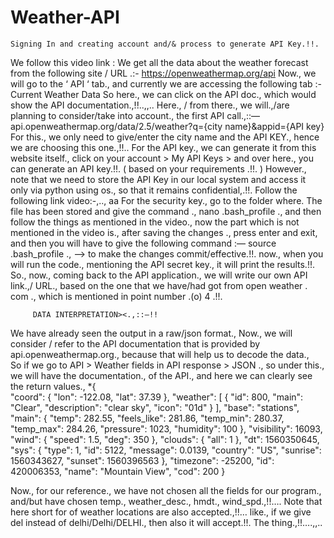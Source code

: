 # Weather-API

	Signing In and creating account and/& process to generate API Key.!!.




We follow this video link : 
We get all the data about the weather forecast from the following site / URL .:- https://openweathermap.org/api
Now., we will go to the ‘ API ‘ tab., and currently we are accessing the following tab :-  Current Weather Data
So here., we can click on the API doc., which would show the API documentation.,!!..,,.. Here., / from there., we will.,/are planning to consider/take into account., the first API call.,::—                                             api.openweathermap.org/data/2.5/weather?q={city name}&appid={API key}
For this., we only need to give/enter the city name and the API KEY., hence we are choosing this one.,!!..
For the API key., we can generate it from this website itself., click on your account > My API Keys > and over here., you can generate an API key.!!.    ( based on your requirements .!!. )
However., note that we need to store the API Key in our local system and access it only via python using os., so that it remains confidential,.!!. Follow the following link video:-,..,                                                                  aa
      For the security key., go to the folder where. The file has been stored and give the command ., nano .bash_profile ., and then follow the things as mentioned in the video., now the part which is not mentioned in the video is., after saving the changes ., press enter and exit, and then you will have to give the following command :— source .bash_profile    ., —> to make the changes commit/effective.!!.
now., when you will run the code., mentioning the API secret key., it will print the results.!!.
So., now., coming back to the API application., we will write our own API link.,/ URL., based on the one that we have/had got from open weather . com ., which is mentioned in point number .(o) 4 .!!.   


         DATA INTERPRETATION><.,::—!!                                              
We have already seen the output in a raw/json format., Now., we will consider / refer to the API documentation that is provided by api.openweathermap.org., because that will help us to decode the data.,  
So if we go to API > Weather fields in API response > JSON ., so under this., we will have the documentation., of the API., and here we can clearly see the return values.,                                                         *{            
  "coord": {
    "lon": -122.08,
    "lat": 37.39
  },
  "weather": [
    {
      "id": 800,
      "main": "Clear",
      "description": "clear sky",
      "icon": "01d"
    }
  ],
  "base": "stations",
  "main": {
    "temp": 282.55,
    "feels_like": 281.86,
    "temp_min": 280.37,
    "temp_max": 284.26,
    "pressure": 1023,
    "humidity": 100
  },
  "visibility": 16093,
  "wind": {
    "speed": 1.5,
    "deg": 350
  },
  "clouds": {
    "all": 1
  },
  "dt": 1560350645,
  "sys": {
    "type": 1,
    "id": 5122,
    "message": 0.0139,
    "country": "US",
    "sunrise": 1560343627,
    "sunset": 1560396563
  },
  "timezone": -25200,
  "id": 420006353,
  "name": "Mountain View",
  "cod": 200
  }                         
     
Now., for our reference., we have not chosen all the fields for our program., and/but have chosen temp., weather_desc., hmdt., wind_spd.,!!….
Note that here short for of weather locations are also accepted.,!!… like., if we give del instead of delhi/Delhi/DELHI., then also it will accept.!!. The thing.,!!….,,..

                                                                                                                          



